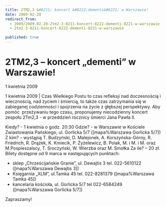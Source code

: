 ```yaml
---
title: 2TM2,3 &#8211; koncert &#8222;dementi&#8221; w Warszawie!
date: 2009-02-28
redirect_from: 
  - 2009/2009.02.28-2tm2-3-8211-koncert-8222-dementi-8221-w-warszawie
  - 2tm2-3-8211-koncert-8222-dementi-8221-w-warszawie

published: true
---
```




# 2TM2,3 &#8211; koncert &#8222;dementi&#8221; w Warszawie!

<time>1 kwietnia 2009</time>

1 kwietnia 2009 | Czas Wielkiego Postu to czas refleksji nad doczesnością i wiecznością, nad życiem i śmiercią, to także czas zatrzymania się w zabieganej codzienności i spojrzenia na życie z głębszej perspektywy. Aby pomóc&nbsp; przeżywaniu tego czasu, proponujemy niecodzienny koncert zespołu 2Tm2,3 - w przeddzień rocznicy śmierci Jana Pawła II. 

Kiedy? - 1 kwietnia o godz. 20:30
Gdzie? - w Warszawie w 
Kościele Zwiastowania Pańskiego, ul. Gorlicka 5/7 ([mapa%Warszawa Gorlicka 5/7])
Z kim? &#8211; wystąpią T. Budzyński, D. Malejonek, A. Korszyńska-Górny, R. Friedrich, R. Drążek, K. Kmiecik, P. Żyżelewicz, B. Polak, M. i M. i M. oraz M.Pospieszalscy, T. Sroczyński, W. Wierzba oraz M. Smołka
Za ile? &#8211; 20 zł. Bilety dostępne od 9 marca w następujących punktach:
- sklep &#8222;Chrześcijańskie Granie&#8221;, 
ul. Dewajtis 3
tel. 022-5610122 ([mapa%Warszawa Dewajtis 3])
- Księgarnia &#8222;XLM&#8221;, ul.Tamka 45
tel. 022-8281379 ([mapa%Warszawa Tamka 45])
- kancelaria kościoła, ul. Gorlicka 5/7
tel 022-6584249 ([mapa%Warszawa Gorlicka 5/7])

Zapraszamy!


<!--CONTENT FROM OLD SERVER (jos before 2013): 1 kwietnia 2009 | Czas Wielkiego Postu to czas refleksji nad doczesnością i wiecznością, nad życiem i śmiercią, to także czas zatrzymania się w zabieganej codzienności i spojrzenia na życie z głębszej perspektywy. Aby pomóc&nbsp; przeżywaniu tego czasu, proponujemy niecodzienny koncert zespołu 2Tm2,3 - w przeddzień rocznicy śmierci Jana Pawła II. 



Kiedy? - 1 kwietnia o godz. 20:30

Gdzie? - w Warszawie w Kościele Zwiastowania Pańskiego, ul. Gorlicka 5/7

Z kim? &#8211; wystąpią T. Budzyński, D. Malejonek, A. Korszyńska-Górny, R. Friedrich, R. Drążek, K. Kmiecik, P. Żyżelewicz, B. Polak, M. i M. i M. oraz M.Pospieszalscy, T. Sroczyński, W. Wierzba oraz M. Smołka.

Za ile? &#8211; 20 zł. Bilety dostępne od 1 marca w następujących punktach:

- sklep &#8222;Chrześcijańskie Granie&#8221;, ul. Dewajtis 3

tel. 022-5610122

- Księgarnia &#8222;XLM&#8221;, ul.Tamka 45

tel. 022-8281379

- kancelaria kościoła, ul. Gorlicka 5/7

tel. 022-6584249





Zapraszamy!

         

         

         
-->

<!--{{json:{"created_date":"2009-02-28 15:08:15","publish_down":"0000-00-00 00:00:00","id":"717"}}}-->